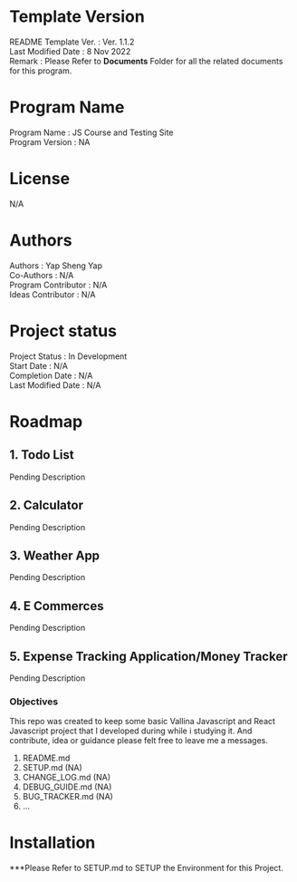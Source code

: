 # Template Version
README Template Ver.        : Ver. 1.1.2 <br>
Last Modified Date          : 8 Nov 2022 <br>
Remark                      : Please Refer to **Documents** Folder for all the related documents for this program.

# Program Name
Program Name            : JS Course and Testing Site <br>
Program Version         : NA <br>

# License
N/A

# Authors
Authors                 : Yap Sheng Yap <br>
Co-Authors              : N/A <br>
Program Contributor     : N/A <br>
Ideas Contributor       : N/A <br>

# Project status
Project Status          : In Development <br>
Start Date              : N/A <br>
Completion Date         : N/A <br>
Last Modified Date      : N/A <br>

# Roadmap
## 1. Todo List
Pending Description

## 2. Calculator
Pending Description

## 3. Weather App
Pending Description

## 4. E Commerces
Pending Description

## 5. Expense Tracking Application/Money Tracker
Pending Description


### Objectives
This repo was created to keep some basic Vallina Javascript and React Javascript project that I developed during while i studying it.
And contribute, idea or guidance please felt free to leave me a messages.

1. README.md
2. SETUP.md (NA)
3. CHANGE_LOG.md (NA)
4. DEBUG_GUIDE.md (NA)
5. BUG_TRACKER.md (NA)
6. ...

# Installation
***Please Refer to SETUP.md to SETUP the Environment for this Project.


